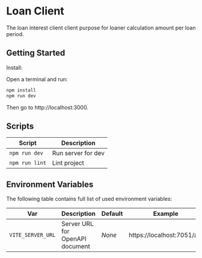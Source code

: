 # Loan Client

The loan interest client client purpose for loaner calculation amount per loan period.


## Getting Started

Install:

Open a terminal and run:

```bash
npm install
npm run dev
```

Then go to http://localhost:3000.

## Scripts

| Script            | Description                      |
| ----------------- | -------------------------------- |
| `npm run dev`     | Run server for dev               |
| `npm run lint`    | Lint project                    |

## Environment Variables

The following table contains full list of used environment variables:

| Var                                  | Description                         | Default   | Example                                           |
| ------------------------------------ | ----------------------------------- | --------- | ------------------------------------------------- |
| `VITE_SERVER_URL`                 | Server URL for OpenAPI document     | _None_    | https://localhost:7051/api |



